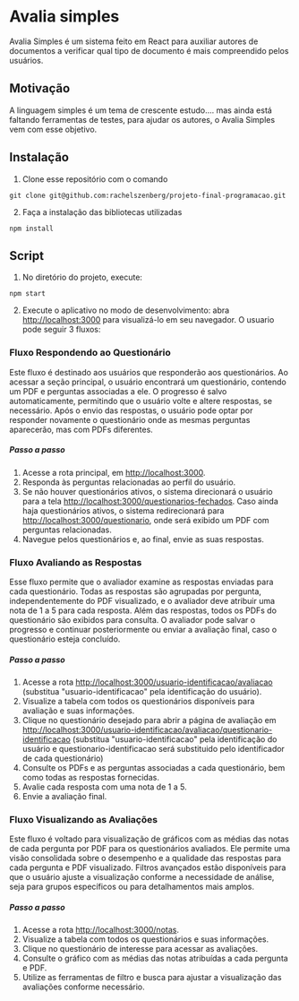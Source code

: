 # Avalia simples
Avalia Simples é um sistema feito em React para auxiliar autores de documentos a verificar qual tipo de documento é mais compreendido pelos usuários.

## Motivação
A linguagem simples é um tema de crescente estudo.... mas ainda está faltando ferramentas de testes, para ajudar os autores, o Avalia Simples vem com esse objetivo.

## Instalação
1. Clone esse repositório com o comando
```
git clone git@github.com:rachelszenberg/projeto-final-programacao.git
```
2. Faça a instalação das bibliotecas utilizadas
```
npm install
```

## Script
1. No diretório do projeto, execute:
```
npm start
```
2. Execute o aplicativo no modo de desenvolvimento: abra [http://localhost:3000](http://localhost:3000) para visualizá-lo em seu navegador. O usuario pode seguir 3 fluxos:

### Fluxo Respondendo ao Questionário
  Este fluxo é destinado aos usuários que responderão aos questionários. Ao acessar a seção principal, o usuário encontrará um questionário, contendo um PDF e perguntas associadas a ele. O progresso é salvo automaticamente, permitindo que o usuário volte e altere respostas, se necessário. Após o envio das respostas, o usuário pode optar por responder novamente o questionário onde as mesmas perguntas aparecerão, mas com PDFs diferentes.
  ##### Passo a passo
  1. Acesse a rota principal, em [http://localhost:3000](http://localhost:3000).
  2. Responda às perguntas relacionadas ao perfil do usuário.
  3. Se não houver questionários ativos, o sistema direcionará o usuário para a tela [http://localhost:3000/questionarios-fechados](http://localhost:3000/questionarios-fechados). Caso ainda haja questionários ativos, o sistema redirecionará para [http://localhost:3000/questionario](http://localhost:3000/questionario), onde será exibido um PDF com perguntas relacionadas.
  4. Navegue pelos questionários e, ao final, envie as suas respostas.

### Fluxo Avaliando as Respostas
  Esse fluxo permite que o avaliador examine as respostas enviadas para cada questionário. Todas as respostas são agrupadas por pergunta, independentemente do PDF visualizado, e o avaliador deve atribuir uma nota de 1 a 5 para cada resposta. Além das respostas, todos os PDFs do questionário são exibidos para consulta. O avaliador pode salvar o progresso e continuar posteriormente ou enviar a avaliação final, caso o questionário esteja concluído.
  ##### Passo a passo
  1. Acesse a rota [http://localhost:3000/usuario-identificacao/avaliacao](http://localhost:3000/usuario-identificacao/avaliacao) (substitua "usuario-identificacao" pela identificação do usuário).
  2. Visualize a tabela com todos os questionários disponíveis para avaliação e suas informações.
  3. Clique no questionário desejado para abrir a página de avaliação em [http://localhost:3000/usuario-identificacao/avaliacao/questionario-identificacao](http://localhost:3000/usuario-identificacao/avaliacao/questionario-identificacao) (substitua "usuario-identificacao" pela identificação do usuário e questionario-identificacao será substituido pelo identificador de cada questionário)
  4. Consulte os PDFs e as perguntas associadas a cada questionário, bem como todas as respostas fornecidas.
  5. Avalie cada resposta com uma nota de 1 a 5.
  6. Envie a avaliação final.


### Fluxo Visualizando as Avaliações
  Este fluxo é voltado para visualização de gráficos com as médias das notas de cada pergunta por PDF para os questionários avaliados. Ele permite uma visão consolidada sobre o desempenho e a qualidade das respostas para cada pergunta e PDF visualizado. Filtros avançados estão disponíveis para que o usuário ajuste a visualização conforme a necessidade de análise, seja para grupos específicos ou para detalhamentos mais amplos.
  ##### Passo a passo
  1. Acesse a rota [http://localhost:3000/notas](http://localhost:3000/notas).
  2. Visualize a tabela com todos os questionários e suas informações.
  3. Clique no questionário de interesse para acessar as avaliações.
  4. Consulte o gráfico com as médias das notas atribuídas a cada pergunta e PDF.
  5. Utilize as ferramentas de filtro e busca para ajustar a visualização das avaliações conforme necessário.
